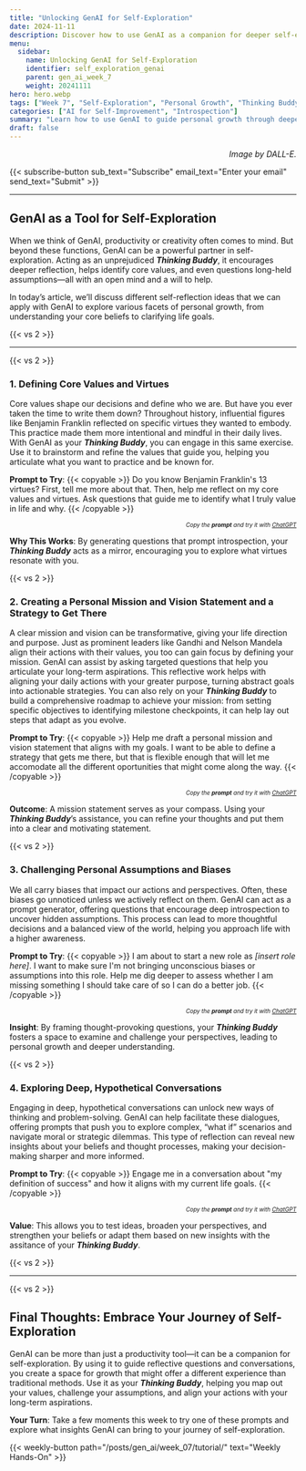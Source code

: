 ```yaml
---
title: "Unlocking GenAI for Self-Exploration"  
date: 2024-11-11  
description: Discover how to use GenAI as a companion for deeper self-exploration, from defining core values to challenging personal biases.  
menu:  
  sidebar:  
    name: Unlocking GenAI for Self-Exploration  
    identifier: self_exploration_genai  
    parent: gen_ai_week_7  
    weight: 20241111  
hero: hero.webp  
tags: ["Week 7", "Self-Exploration", "Personal Growth", "Thinking Buddy"]  
categories: ["AI for Self-Improvement", "Introspection"]  
summary: "Learn how to use GenAI to guide personal growth through deeper self-reflection. Explore how it can act as your Thinking Buddy for defining values, challenging biases, and clarifying goals."  
draft: false  
---
```


<p style="text-align: right;">  
<em>Image by DALL-E.</em>  
</p>

{{< subscribe-button sub_text="Subscribe" email_text="Enter your email" send_text="Submit" >}}

---

## GenAI as a Tool for Self-Exploration

When we think of GenAI, productivity or creativity often comes to mind. But beyond these functions, GenAI can be a powerful partner in self-exploration. Acting as an unprejudiced _**Thinking Buddy**_, it encourages deeper reflection, helps identify core values, and even questions long-held assumptions—all with an open mind and a will to help.

In today’s article, we’ll discuss different self-reflection ideas that we can apply with GenAI to explore various facets of personal growth, from understanding your core beliefs to clarifying life goals.

{{< vs 2 >}}

---

{{< vs 2 >}}

### 1. Defining Core Values and Virtues

Core values shape our decisions and define who we are. But have you ever taken the time to write them down? Throughout history, influential figures like Benjamin Franklin reflected on specific virtues they wanted to embody. This practice made them more intentional and mindful in their daily lives. With GenAI as your ***Thinking Buddy***, you can engage in this same exercise. Use it to brainstorm and refine the values that guide you, helping you articulate what you want to practice and be known for.


**Prompt to Try**:
{{< copyable >}}
Do you know Benjamin Franklin's 13 virtues? First, tell me more about that. Then, help me reflect on my core values and virtues. Ask questions that guide me to identify what I truly value in life and why.
{{< /copyable >}}

<p style="text-align: right; font-size: 10px;">  
<em>Copy the <b>prompt</b> and try it with <a href="https://chatgpt.com">ChatGPT</a></em>  
</p>

**Why This Works**: By generating questions that prompt introspection, your ***Thinking Buddy*** acts as a mirror, encouraging you to explore what virtues resonate with you.

{{< vs 2 >}}

### 2. Creating a Personal Mission and Vision Statement and a Strategy to Get There

A clear mission and vision can be transformative, giving your life direction and purpose. Just as prominent leaders like Gandhi and Nelson Mandela align their actions with their values, you too can gain focus by defining your mission. GenAI can assist by asking targeted questions that help you articulate your long-term aspirations. This reflective work helps with aligning your daily actions with your greater purpose, turning abstract goals into actionable strategies. You can also rely on your ***Thinking Buddy*** to build a comprehensive roadmap to achieve your mission: from setting specific objectives to identifying milestone checkpoints, it can help lay out steps that adapt as you evolve.

**Prompt to Try**:
{{< copyable >}}
Help me draft a personal mission and vision statement that aligns with my goals. I want to be able to define a strategy that gets me there, but that is flexible enough that will let me accomodate all the different oportunities that might come along the way.
{{< /copyable >}}

<p style="text-align: right; font-size: 10px;">  
<em>Copy the <b>prompt</b> and try it with <a href="https://chatgpt.com">ChatGPT</a></em>  
</p>

**Outcome**: A mission statement serves as your compass. Using your ***Thinking Buddy***’s assistance, you can refine your thoughts and put them into a clear and motivating statement.

{{< vs 2 >}}

### 3. Challenging Personal Assumptions and Biases

We all carry biases that impact our actions and perspectives. Often, these biases go unnoticed unless we actively reflect on them. GenAI can act as a prompt generator, offering questions that encourage deep introspection to uncover hidden assumptions. This process can lead to more thoughtful decisions and a balanced view of the world, helping you approach life with a higher awareness.

**Prompt to Try**:
{{< copyable >}}
I am about to start a new role as *[insert role here]*. I want to make sure I'm not bringing unconscious biases or assumptions into this role. Help me dig deeper to assess whether I am missing something I should take care of so I can do a better job.
{{< /copyable >}}

<p style="text-align: right; font-size: 10px;">  
<em>Copy the <b>prompt</b> and try it with <a href="https://chatgpt.com">ChatGPT</a></em>  
</p>

**Insight**: By framing thought-provoking questions, your ***Thinking Buddy*** fosters a space to examine and challenge your perspectives, leading to personal growth and deeper understanding.

{{< vs 2 >}}

### 4. Exploring Deep, Hypothetical Conversations

Engaging in deep, hypothetical conversations can unlock new ways of thinking and problem-solving. GenAI can help facilitate these dialogues, offering prompts that push you to explore complex, “what if” scenarios and navigate moral or strategic dilemmas. This type of reflection can reveal new insights about your beliefs and thought processes, making your decision-making sharper and more informed.

**Prompt to Try**:
{{< copyable >}}
Engage me in a conversation about "my definition of success" and how it aligns with my current life goals.
{{< /copyable >}}

<p style="text-align: right; font-size: 10px;">  
<em>Copy the <b>prompt</b> and try it with <a href="https://chatgpt.com">ChatGPT</a></em>  
</p>

**Value**: This allows you to test ideas, broaden your perspectives, and strengthen your beliefs or adapt them based on new insights with the assitance of your ***Thinking Buddy***.

{{< vs 2 >}}

---

{{< vs 2 >}}

## Final Thoughts: Embrace Your Journey of Self-Exploration

GenAI can be more than just a productivity tool—it can be a companion for self-exploration. By using it to guide reflective questions and conversations, you create a space for growth that might offer a different experience than traditional methods. Use it as your _**Thinking Buddy**_, helping you map out your values, challenge your assumptions, and align your actions with your long-term aspirations.

**Your Turn**: Take a few moments this week to try one of these prompts and explore what insights GenAI can bring to your journey of self-exploration.

{{< weekly-button path="/posts/gen_ai/week_07/tutorial/" text="Weekly Hands-On" >}}